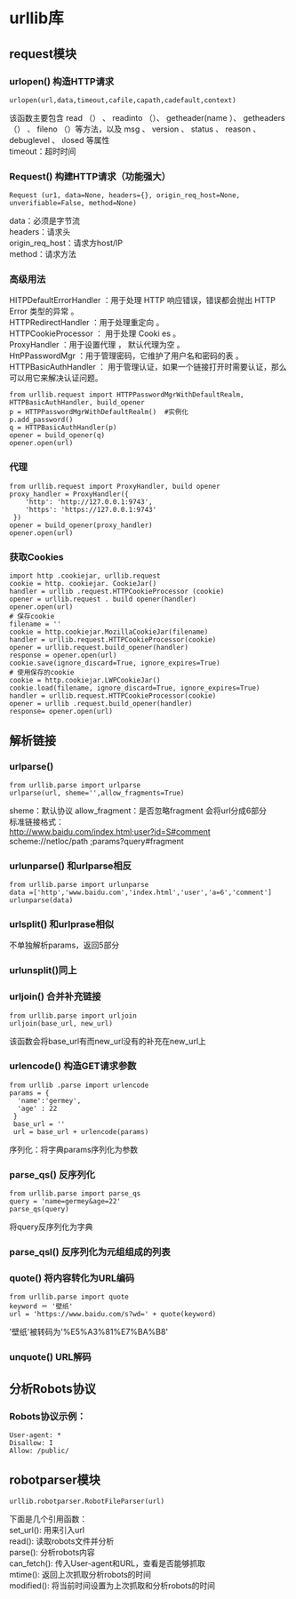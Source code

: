 # urllib库
## request模块
### urlopen() 构造HTTP请求
```
urlopen(url,data,timeout,cafile,capath,cadefault,context)
```
该函数主要包含 read （） 、 readinto （）、 getheader(name ）、
getheaders （） 、 fileno （）等方法，以及 msg 、 version 、 status 、 reason 、 debuglevel 、 ιlosed 等属性<br>
timeout：超时时间<br>
### Request() 构建HTTP请求（功能强大）
```
Request (ur1, data=None, headers={}, origin_req_host=None, unverifiable=False, method=None)
```
data：必须是字节流<br>
headers：请求头<br>
origin_req_host：请求方host/IP<br>
method：请求方法<br>

### 高级用法
HITPDefaultErrorHandler ：用于处理 HTTP 响应错误，错误都会抛出 HTTP Error 类型的异常 。<br>
HTTPRedirectHandler ：用于处理重定向 。<br>
HTTPCookieProcessor ： 用于处理 Cooki es 。<br>
ProxyHandler ：用于设置代理 ， 默认代理为空 。<br>
HπPPasswordMgr ：用于管理密码，它维护了用户名和密码的表 。<br>
HTTPBasicAuthHandler ： 用于管理认证，如果一个链接打开时需要认证，那么可以用它来解决认证问题。<br>
```
from urllib.request import HTTPPasswordMgrWithDefaultRealm, HTTPBasicAuthHandler, build_opener
p = HTTPPasswordMgrWithDefaultRealm()  #实例化
p.add_password()
q = HTTPBasicAuthHandler(p)
opener = build_opener(q)
opener.open(url)
```
### 代理
```
from urllib.request import ProxyHandler, build opener
proxy_handler = ProxyHandler({
    'http': 'http://127.0.0.1:9743',
    'https': 'https://127.0.0.1:9743'
 })
opener = build_opener(proxy_handler)
opener.open(url)
```
### 获取Cookies
```
import http .cookiejar, urllib.request
cookie = http. cookiejar. CookieJar()
handler = urllib .request.HTTPCookieProcessor (cookie)
opener = urllib.request . build opener(handler)
opener.open(url)
# 保存cookie
filename = ''
cookie = http.cookiejar.MozillaCookieJar(filename)
handler = urllib.request.HTTPCookieProcessor(cookie)
opener = urllib.request.build_opener(handler)
response = opener.open(url)
cookie.save(ignore_discard=True, ignore_expires=True)
# 使用保存的cookie
cookie = http.cookiejar.LWPCookieJar()
cookie.load(filename, ignore_discard=True, ignore_expires=True)
handler = urllib.request.HTTPCookieProcessor(cookie)
opener = urllib .request.build_opener(handler)
response= opener.open(url)
```
## 解析链接
### urlparse()
```
from urllib.parse import urlparse
urlparse(url, sheme='',allow_fragments=True)
```
sheme：默认协议
allow_fragment：是否忽略fragment
会将url分成6部分<br>
标准链接格式：<br>
http://www.baidu.com/index.html;user?id=S#comment <br>
scheme://netloc/path ;params?query#fragment <br>
### urlunparse() 和urlparse相反
```
from urllib.parse import urlunparse
data =['http','www.baidu.com','index.html','user','a=6','comment']
urlunparse(data)
```
### urlsplit() 和urlprase相似
不单独解析params，返回5部分<br>

### urlunsplit()同上

### urljoin() 合并补充链接
```
from urllib.parse import urljoin
urljoin(base_url, new_url)
```
该函数会将base_url有而new_url没有的补充在new_url上<br>

### urlencode() 构造GET请求参数
```
from urllib .parse import urlencode
params = {
  'name':'germey',
  'age' : 22
 }
 base_url = ''
 url = base_url + urlencode(params)
```
序列化：将字典params序列化为参数<br>

### parse_qs() 反序列化
```
from urllib.parse import parse_qs
query = 'name=germey&age=22'
parse_qs(query)
```
将query反序列化为字典<br>

### parse_qsl() 反序列化为元组组成的列表

### quote() 将内容转化为URL编码
```
from urllib.parse import quote
keyword ＝ '壁纸'
url = 'https://www.baidu.com/s?wd=' + quote(keyword)
```
'壁纸'被转码为'%E5%A3%81%E7%BA%B8'<br>

### unquote() URL解码

## 分析Robots协议
### Robots协议示例：
```
User-agent: *
Disallow: I
Allow: /public/
```
## robotparser模块
```
urllib.robotparser.RobotFileParser(url)
```
下面是几个引用函数：<br>
set_url(): 用来引入url <br>
read(): 读取robots文件并分析 <br>
parse(): 分析robots内容 <br>
can_fetch(): 传入User-agent和URL，查看是否能够抓取 <br>
mtime(): 返回上次抓取分析robots的时间 <br>
modified(): 将当前时间设置为上次抓取和分析robots的时间 <br>












